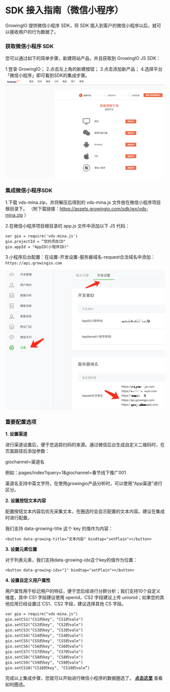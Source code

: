 # SDK 接入指南（微信小程序）

GrowingIO 提供微信小程序 SDK，将 SDK 插入到客户的微信小程序以后，就可以接收用户的行为数据了。

### 获取微信小程序 SDK

您可以通过如下的简单步骤，新建网站产品，并且获取到 GrowingIO JS SDK：

1.登录 GrowingIO； 
2.点击左上角的新建按钮；
3.点击添加新产品； 
4.选择平台「微信小程序」即可看到SDK的集成步骤。
![](/assets/QQ20170213-185547.png)

### 集成微信小程序SDK

1.下载 vds-mina.zip，并将解压后得到的 vds-mina.js 文件放在微信小程序项目根目录下。
（附下载链接：https://assets.growingio.com/sdk/wx/vds-mina.zip ）

2.在微信小程序项目根目录的 app.js 文件中添加以下 JS 代码：

```
var gio = require('vds-mina.js')
gio.projectId = “您的项目ID"
gio.appId = "AppID(小程序ID)"
```

3.小程序后台配置：在设置-开发设置-服务器域名-request合法域名中添加：```
https://api.growingio.com```


![](/assets/微信小程序集成.png)


### 重要配置选项

**1. 设置渠道**

进行渠道设置后，便于您追踪扫码的来源。通过微信后台生成自定义二维码时，在页面路径后添加参数：

giochannel=渠道名

例如：pages/index?query=1&giochannel=春节线下推广001

渠道名支持中英文字符，在使用growingio产品分析时，可以使用“App渠道”进行区分。

**2. 设置按钮文本内容**

配置按钮文本内容后优先采集文本，在圈选时会显示配置的文本内容。建议在集成时进行配置。

我们支持 data-growing-title 这个 key 的值作为内容：

```
<button data-growing-title="文本内容" bindtap="setPlain"></button>
```

**3. 设置元素位置**

对于列表元素，我们支持data-growing-idx这个key的值作为位置：

```
<button data-growing-idx="1" bindtap="setPlain"></button>
```
**4. 设置自定义用户属性**

用户属性用于标记用户的特征，便于您后续进行分群分析；我们支持10个自定义维度，其中 CS1 字段建议使用 openid，CS2 字段建议上传 unionid；如果您的其他应用已经设置过 CS1、CS2 字段，建议选择其他 CS 字段。

```
var gio = require("vds-mina.js")
gio.setCS1("CS1的key", "CS1的vale")
gio.setCS2("CS2的key", "CS2的vale")
gio.setCS3("CS3的key", "CS3的vale")
gio.setCS4("CS4的key", "CS4的vale")
gio.setCS5("CS5的key", "CS5的vale")
gio.setCS6("CS6的key", "CS6的vale")
gio.setCS7("CS7的key", "CS7的vale")
gio.setCS8("CS8的key", "CS8的vale")
gio.setCS9("CS9的key", "CS9的vale")
gio.setCS10("CS10的key", "CS10的vale”)
```
完成以上集成步骤，您就可以开始进行微信小程序的数据圈选了， <a href="https://docs.growingio.com/Features/circle.html">**点击这里**</a> 查看如何圈选。




